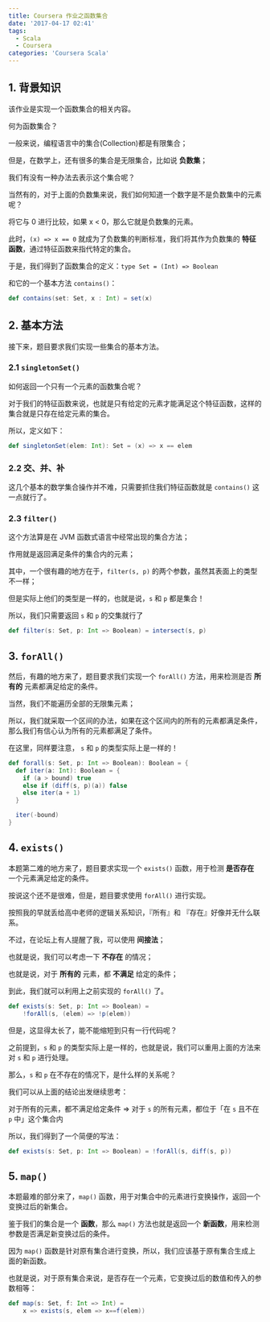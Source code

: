 ```yaml
---
title: Coursera 作业之函数集合
date: '2017-04-17 02:41'
tags:
  - Scala
  - Coursera
categories: 'Coursera Scala'
---
```


## 1. 背景知识

该作业是实现一个函数集合的相关内容。

何为函数集合？

一般来说，编程语言中的集合(Collection)都是有限集合；

但是，在数学上，还有很多的集合是无限集合，比如说 **负数集**；

我们有没有一种办法去表示这个集合呢？

当然有的，对于上面的负数集来说，我们如何知道一个数字是不是负数集中的元素呢？

将它与 0 进行比较，如果 x < 0，那么它就是负数集的元素。

此时，`(x) => x == 0` 就成为了负数集的判断标准，我们将其作为负数集的 **特征函数**，通过特征函数来指代特定的集合。

于是，我们得到了函数集合的定义：`type Set = (Int) => Boolean`

和它的一个基本方法 `contains()`：

```scala
def contains(set: Set, x : Int) = set(x)
```

## 2. 基本方法

接下来，题目要求我们实现一些集合的基本方法。

### 2.1 `singletonSet()`

如何返回一个只有一个元素的函数集合呢？

对于我们的特征函数来说，也就是只有给定的元素才能满足这个特征函数，这样的集合就是只存在给定元素的集合。

所以，定义如下：

```scala
def singletonSet(elem: Int): Set = (x) => x == elem
```

### 2.2 交、并、补

这几个基本的数学集合操作并不难，只需要抓住我们特征函数就是 `contains()` 这一点就行了。

### 2.3 `filter()`

这个方法算是在 JVM 函数式语言中经常出现的集合方法；

作用就是返回满足条件的集合内的元素；

其中，一个很有趣的地方在于，`filter(s, p)` 的两个参数，虽然其表面上的类型不一样；

但是实际上他们的类型是一样的，也就是说，`s` 和 `p` 都是集合！

所以，我们只需要返回 `s` 和 `p` 的交集就行了

```scala
def filter(s: Set, p: Int => Boolean) = intersect(s, p)
```

## 3. `forAll()`

然后，有趣的地方来了，题目要求我们实现一个 `forAll()` 方法，用来检测是否 **所有的** 元素都满足给定的条件。

当然，我们不能遍历全部的无限集元素；

所以，我们就采取一个区间的办法，如果在这个区间内的所有的元素都满足条件，那么我们有信心认为所有的元素都满足了条件。

在这里，同样要注意， `s` 和 `p` 的类型实际上是一样的！

```scala
def forall(s: Set, p: Int => Boolean): Boolean = {
  def iter(a: Int): Boolean = {
    if (a > bound) true
    else if (diff(s, p)(a)) false
    else iter(a + 1)
  }

  iter(-bound)
}
```

## 4. `exists()`

本题第二难的地方来了，题目要求实现一个 `exists()` 函数，用于检测 **是否存在** 一个元素满足给定的条件。

按说这个还不是很难，但是，题目要求使用 `forAll()` 进行实现。

按照我的早就丢给高中老师的逻辑关系知识，『所有』和 『存在』好像并无什么联系。

不过，在论坛上有人提醒了我，可以使用 **间接法**；

也就是说，我们可以考虑一下 **不存在** 的情况；

也就是说，对于 **所有的** 元素，都 **不满足** 给定的条件；

到此，我们就可以利用上之前实现的 `forAll()` 了。

```scala
def exists(s: Set, p: Int => Boolean) =
    !forAll(s, (elem) => !p(elem))
```

但是，这显得太长了，能不能缩短到只有一行代码呢？

之前提到，`s` 和 `p` 的类型实际上是一样的，也就是说，我们可以重用上面的方法来对 `s` 和 `p` 进行处理。

那么，`s` 和 `p` 在不存在的情况下，是什么样的关系呢？

我们可以从上面的结论出发继续思考：

对于所有的元素，都不满足给定条件 $\Rightarrow$ 对于 `s` 的所有元素，都位于「在 `s` 且不在 `p` 中」这个集合内

所以，我们得到了一个简便的写法：

```scala
def exists(s: Set, p: Int => Boolean) = !forAll(s, diff(s, p))
```

## 5. `map()`

本题最难的部分来了，`map()` 函数，用于对集合中的元素进行变换操作，返回一个变换过后的新集合。

鉴于我们的集合是一个 **函数**，那么 `map()` 方法也就是返回一个 **新函数**，用来检测参数是否满足新变换过后的条件。

因为 `map()` 函数是针对原有集合进行变换，所以，我们应该基于原有集合生成上面的新函数。

也就是说，对于原有集合来说，是否存在一个元素，它变换过后的数值和传入的参数相等：

```scala
def map(s: Set, f: Int => Int) =
    x => exists(s, elem => x==f(elem))
```
